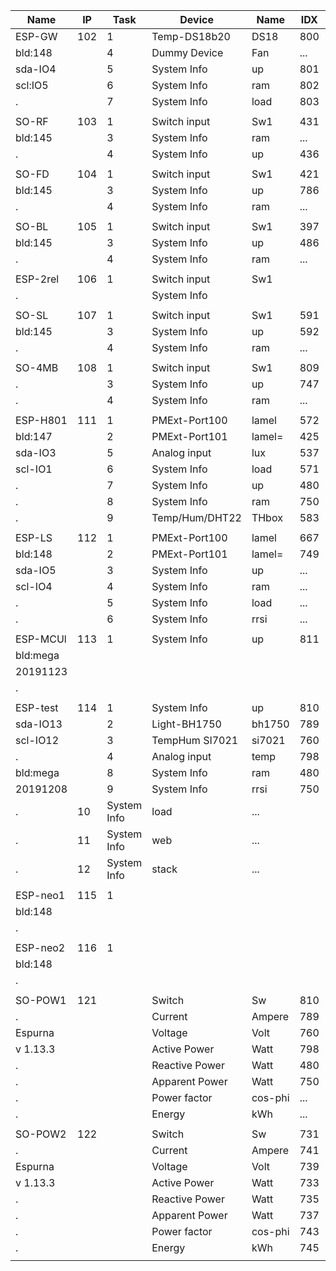 Name    |IP |Task|  Device   |Name    |IDX |GPIO|	Mac Number
--------|---|----|-----------|--------|----|----|------
ESP-GW  |102|1 |Temp-DS18b20  |DS18 	|800 |14  |5C:CF:7F:41:32:AD
bld:148 |   |4 |Dummy Device  |Fan  	|... |    |5C:CF:7F:41:32:AD
sda-IO4 |   |5 |System Info   |up     |801 |
scl:IO5 |   |6 |System Info 	|ram  	|802 |
.  	    |   |7 |System Info   |load   |803 |	  |
|||||||
SO-RF   |103|1 |Switch input  |Sw1  	|431 |0   |5C:CF:7F:0C:D7:CA
bld:145 |   |3 |System Info 	|ram  	|... |    |5C:CF:7F:0C:D7:CA
.  	    |   |4 |System Info   |up     |436 |	  |
|||||||
SO-FD   |104|1 |Switch input  |Sw1    |421 |0   |5C:CF:7F:81:47:8B
bld:145 |   |3 |System Info   |up     |786 |    |5C:CF:7F:81:47:8B
.  		  |   |4 |System Info 	|ram  	|... |
|||||||
SO-BL   |105|1 |Switch input  |Sw1    |397 |0   |5C:CF:7F:81:4B:C4
bld:145 |   |3 |System Info   |up     |486 |    |5e:cf:7f:81:4b:c4
.  		  |   |4 |System Info 	|ram  	|... |	
|||||||
ESP-2rel|106|1 |Switch input  |Sw1    |    |0   |60:01:94:0E:60:61
.  		  |   |  |System Info 	|     	|    |	  |60:01:94:0E:60:61
|||||||
SO-SL   |107|1 |Switch input  |Sw1    |591 |0   |5C:CF:7F:0C:B1:C0
bld:145 |   |3 |System Info   |up     |592 |	  |5e:cf:7f:0c:b1:c0
.  	    |   |4 |System Info   |ram    |... |	  |
|||||||
SO-4MB  |108|1 |Switch input  |Sw1    |809 |0   |5C:CF:7F:0C:B4:4C
.  	    |   |3 |System Info   |up     |747 |	  |5C:CF:7F:0C:B4:4C
.  	    |   |4 |System Info   |ram    |... |	  |
|||||||
ESP-H801|111|1 |PMExt-Port100 |lamel  |572 |I2C |5C:CF:7F:16:DC:70
bld:147 |   |2 |PMExt-Port101 |lamel= |425 |I2C |5C:CF:7F:16:DC:70
sda-IO3 |   |5 |Analog input  |lux    |537 |ADC |
scl-IO1 |   |6 |System Info   |load   |571 |    |
.       |   |7 |System Info   |up     |480 |	|
.  	    |   |8 |System Info   |ram    |750 |	|
.  	    |   |9 |Temp/Hum/DHT22|THbox  |583 |5   |
|||||||
ESP-LS  |112|1 |PMExt-Port100 |lamel  |667 |I2C |CC:50:E3:4B:CC:8A
bld:148 |   |2 |PMExt-Port101 |lamel= |749 |I2C |CC:50:E3:4B:CC:8A
sda-IO5 |   |3 |System Info   |up     |... |    |
scl-IO4 |   |4 |System Info   |ram    |... |    |
.       |   |5 |System Info   |load   |... |    |
.       |   |6 |System Info   |rrsi   |... |	  |
|||||||
ESP-MCUl|113|1 |System Info   |up     |811 |    |5C:CF:7F:13:8C:E4
bld:mega|   |  |              |       |    |	  |5C:CF:7F:13:8C:E4
20191123|
.|
||||||| 
ESP-test|114|1 |System Info   |up     |810 |    |5C:CF:7F:19:68:B7
sda-IO13|   |2 |Light-BH1750  |bh1750 |789 |I2C |5C:CF:7F:19:68:B7
scl-IO12|   |3 |TempHum SI7021|si7021 |760 |I2C |
.  	|   |4 |Analog input  |temp   |798 |ADC |
bld:mega|   |8 |System Info   |ram    |480 |	|
20191208|   |9 |System Info   |rrsi   |750 |	|
.  	    |10|System Info   |load   |... |    |
.  	    |11|System Info   |web    |... |    |
.  	    |12|System Info   |stack  |... |    |
|||||||
ESP-neo1|115|1 |              |       |    |    |A4:CF:12:C9:A0:BD
bld:148 |   |  |            	|     	|    |	  |a4:cf:12:c9:a0:bd
.       |   |  |            	|     	|    |	  |
|||||||
ESP-neo2|116|1 |              |       |    |    |CC:50:E3:7C:EB:93
bld:148 |   |  |            	|     	|    |	  |ce:50:e3:7c:eb:93
.       |   |  |            	|     	|    |	  |
|||||||
SO-POW1 |121|  |Switch        |Sw     |810 |    |5C:CF:7F:92:CC:05
.       |   |  |Current       |Ampere |789 |I2C |5C:CF:7F:92:CC:05
Espurna |   |  |Voltage       |Volt   |760 |I2C |
v 1.13.3|   |  |Active Power	|Watt   |798 |ADC |
.       |   |  |Reactive Power|Watt   |480 |	  |
.       |   |  |Apparent Power|Watt   |750 |	  |
.  	    |   |  |Power factor  |cos-phi|... |    |
.  	    |   |  |Energy        |kWh    |... |    |
|||||||
SO-POW2 |122|  |Switch        |Sw     |731 |    |5C:CF:7F:92:DC:B7
.       |   |  |Current       |Ampere |741 |I2C |5C:CF:7F:92:DC:B7
Espurna |   |  |Voltage       |Volt   |739 |I2C |
v 1.13.3|   |  |Active Power	|Watt   |733 |ADC |
.       |   |  |Reactive Power|Watt   |735 |	  |
.       |   |  |Apparent Power|Watt   |737 |	  |
.  	    |   |  |Power factor  |cos-phi|743 |    |
.  	    |   |  |Energy        |kWh    |745 |    |
|||||||
